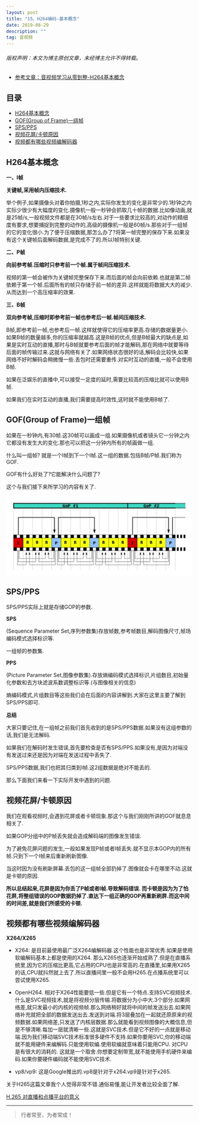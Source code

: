 ```yaml
---
layout: post
title: "15、H264编码-基本概念"
date: 2019-08-29
description: ""
tag: 音视频
---
```



<h6>版权声明：本文为博主原创文章，未经博主允许不得转载。</h6>


- [参考文章：音视频学习从零到整-H264基本概念](https://www.jianshu.com/p/0188ab0381ba)





## 目录

* [H264基本概念](#content1)
* [GOF(Group of Frame)一组帧](#content2)
* [SPS/PPS](#content3)
* [视频花屏/卡顿原因](#content4)
* [视频都有哪些视频编解码器](#content5)







<!-- ************************************************ -->
## <a id="content1"></a>H264基本概念

**一、I帧**

**关键帧,采用帧内压缩技术.**

举个例子,如果摄像头对着你拍摄,1秒之内,实际你发生的变化是非常少的.1秒钟之内实际少很少有大幅度的变化.摄像机一般一秒钟会抓取几十帧的数据.比如像动画,就是25帧/s,一般视频文件都是在30帧/s左右.对于一些要求比较高的,对动作的精细度有要求,想要捕捉到完整的动作的,高级的摄像机一般是60帧/s.那些对于一组帧的它的变化很小.为了便于压缩数据,那怎么办了?将第一帧完整的保存下来.如果没有这个关键帧后面解码数据,是完成不了的.所以I帧特别关键.



**二、P帧**

**向前参考帧.压缩时只参考前一个帧.属于帧间压缩技术.**

视频的第一帧会被作为关键帧完整保存下来.而后面的帧会向前依赖.也就是第二帧依赖于第一个帧.后面所有的帧只存储于前一帧的差异.这样就能将数据大大的减少.从而达到一个高压缩率的效果.

**三、B帧**

**双向参考帧,压缩时即参考前一帧也参考后一帧.帧间压缩技术.**

B帧,即参考前一帧,也参考后一帧.这样就使得它的压缩率更高.存储的数据量更小.如果B帧的数量越多,你的压缩率就越高.这是B帧的优点,但是B帧最大的缺点是,如果是实时互动的直播,那时与B帧就要参考后面的帧才能解码,那在网络中就要等待后面的帧传输过来.这就与网络有关了.如果网络状态很好的话,解码会比较快,如果网络不好时解码会稍微慢一些.丢包时还需要重传.对实时互动的直播,一般不会使用B帧.

如果在泛娱乐的直播中,可以接受一定度的延时,需要比较高的压缩比就可以使用B帧.

如果我们在实时互动的直播,我们需要提高时效性,这时就不能使用B帧了.




<!-- ************************************************ -->
## <a id="content2"></a>GOF(Group of Frame)一组帧

如果在一秒钟内,有30帧.这30帧可以画成一组.如果摄像机或者镜头它一分钟之内它都没有发生大的变化.那也可以把这一分钟内所有的帧画做一组.

什么叫一组帧?
就是一个I帧到下一个I帧.这一组的数据.包括B帧/P帧.我们称为GOF.

GOF有什么好处了?它能解决什么问题了?

这个与我们接下来所学习的内容有关了.

<img src="/images/AudioVideo/av15.jpg" alt="img">



<!-- ************************************************ -->
## <a id="content3"></a>SPS/PPS


SPS/PPS实际上就是存储GOP的参数.

**SPS**

(Sequence Parameter Set,序列参数集)存放帧数,参考帧数目,解码图像尺寸,帧场编码模式选择标识等.

一组帧的参数集.

**PPS**

(Picture Parameter Set,图像参数集).存放熵编码模式选择标识,片组数目,初始量化参数和去方块滤波系数调整标识等.(与图像相关的信息)

熵编码模式,片组数目等这些我们会在后面的内容讲解到.大家在这里主要了解到SPS/PPS即可.

**总结**

大家只要记住,在一组帧之前我们首先收到的是SPS/PPS数据.如果没有这组参数的话,我们是无法解码.

如果我们在解码时发生错误,首先要检查是否有SPS/PPS.如果没有,是因为对端没有发送过来还是因为对端在发送过程中丢失了.

SPS/PPS数据,我们也把其归类到I帧.这2组数据是绝对不能丢的.

那么下面我们来看一下实际开发中遇到的问题.




<!-- ************************************************ -->
## <a id="content4"></a>视频花屏/卡顿原因

我们在观看视频时,会遇到花屏或者卡顿现象.那这个与我们刚刚所讲的GOF就息息相关了.

如果GOP分组中的P帧丢失就会造成解码端的图像发生错误.

为了避免花屏问题的发生,一般如果发现P帧或者I帧丢失.就不显示本GOP内的所有帧.只到下一个I帧来后重新刷新图像.

当这时因为没有刷新屏幕.丢包的这一组帧全部扔掉了.图像就会卡在哪里不动.这就是卡顿的原因.

**所以总结起来,花屏是因为你丢了P帧或者I帧.导致解码错误. 而卡顿是因为为了怕花屏,将整组错误的GOP数据扔掉了.直达下一组正确的GOP再重新刷屏.而这中间的时间差,就是我们所感受的卡顿.**




<!-- ************************************************ -->
## <a id="content5"></a>视频都有哪些视频编解码器

**X264/X265**

- X264: 是目前最使用最广泛X264编解码器.这个性能也是非常优秀.如果是使用软编解码基本上都是使用的X264. 那么X265也逐渐开始成熟了.但是在直播系统里,因为它的压缩比更高,它占用的CPU也是非常高的.在直播里,如果用X265的话,CPU就抖然就上去了.所以直播间里一般不会用H265.在点播系统里可以尝试使用X265.


- OpenH264. 相对于X264性能要低一些.但是它有一个特点.支持SVC视频技术.什么是SVC视频技术,就是将视频分层传输.将数据分为小中大.3个部分.如果网络差,就只发最小的内核的视频帧.那么网络稍好就将中间的帧发送出去.如果网络补充就把全部的数据发送出去.发送到对端.将3层叠加在一起就还原原来的视频数据.如果网络差,只发送了内核层数据.那么就能看到视频图像的大概信息,但是不够清晰.每加一层就清晰一些.这就是SVC技术.但是它不好的一点就是移动端.因为我们移动端SVC技术标准很多硬件不支持.如果你要用SVC,你的移动端就不能用硬件来编解码.只能使用软编.使用软编就意味着只能用CPU. 对CPU是有很大的消耗的. 这就是一个取舍.你想要定制带宽,就不能使用手机硬件来编码.如果你要硬件编码就不能使用SVC技术.

- vp8/vp9: 这是Google推出的.vp8是针对于x264.vp9是针对于x265.


关于H265这篇文章我个人觉得非常不错.通俗易懂,能让开发者比较全面了解.

[H.265 对直播和点播平台的意义](https://blog.csdn.net/shaoqigulang/article/details/72915477)






----------
>  行者常至，为者常成！


